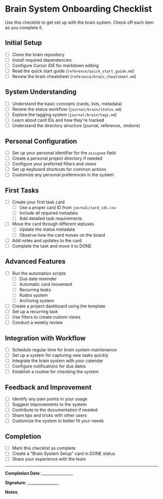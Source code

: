 # Brain System Onboarding Checklist

Use this checklist to get set up with the brain system. Check off each item as you complete it.

## Initial Setup

- [ ] Clone the brain repository
- [ ] Install required dependencies
- [ ] Configure Cursor IDE for markdown editing
- [ ] Read the quick start guide (`reference/quick_start_guide.md`)
- [ ] Review the brain cheatsheet (`reference/brain_cheatsheet.md`)

## System Understanding

- [ ] Understand the basic concepts (cards, lists, metadata)
- [ ] Review the status workflow (`journal/brain/status.md`)
- [ ] Explore the tagging system (`journal/brain/tags.md`)
- [ ] Learn about card IDs and how they're tracked
- [ ] Understand the directory structure (journal, reference, .imdone)

## Personal Configuration

- [ ] Set up your personal identifier for the `assignee` field
- [ ] Create a personal project directory if needed
- [ ] Configure your preferred filters and views
- [ ] Set up keyboard shortcuts for common actions
- [ ] Customize any personal preferences in the system

## First Tasks

- [ ] Create your first task card
  - [ ] Use a proper card ID from `journal/card_ids.csv`
  - [ ] Include all required metadata
  - [ ] Add detailed task requirements
- [ ] Move the card through different statuses
  - [ ] Update the status metadata
  - [ ] Observe how the card moves on the board
- [ ] Add notes and updates to the card
- [ ] Complete the task and move it to DONE

## Advanced Features

- [ ] Run the automation scripts
  - [ ] Due date reminder
  - [ ] Automatic card movement
  - [ ] Recurring tasks
  - [ ] Kudos system
  - [ ] Archiving system
- [ ] Create a project dashboard using the template
- [ ] Set up a recurring task
- [ ] Use filters to create custom views
- [ ] Conduct a weekly review

## Integration with Workflow

- [ ] Schedule regular time for brain system maintenance
- [ ] Set up a system for capturing new tasks quickly
- [ ] Integrate the brain system with your calendar
- [ ] Configure notifications for due dates
- [ ] Establish a routine for checking the system

## Feedback and Improvement

- [ ] Identify any pain points in your usage
- [ ] Suggest improvements to the system
- [ ] Contribute to the documentation if needed
- [ ] Share tips and tricks with other users
- [ ] Customize the system to better fit your needs

## Completion

- [ ] Mark this checklist as complete
- [ ] Create a "Brain System Setup" card in DONE status
- [ ] Share your experience with the team

---

**Completion Date**: ________________

**Signature**: ________________

**Notes**: 